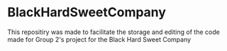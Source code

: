 # BlackHardSweetCompany
This repositiry was made to facilitate the storage and editing of the code made for Group 2's project for the Black Hard Sweet Company

